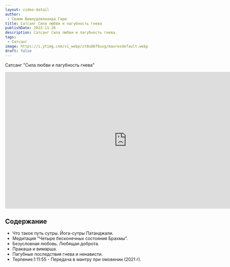 ```yaml
---
layout: video-detail
author:
 - Свами Вишнудевананда Гири
title: Сатсанг Сила любви и пагубность гнева
publishDate: 2022-11-26
description: Сатсанг Сила любви и пагубность гнева. 
tags: 
 - Сатсанг
image: https://i.ytimg.com/vi_webp/zt8uQ6f6uxg/maxresdefault.webp
draft: false
---
```


 Сатсанг "Сила любви и пагубность гнева"

<iframe width="790" height="444" src="https://www.youtube.com/embed/zt8uQ6f6uxg" frameborder="0" allowfullscreen=""></iframe> 

## Содержание

- Что такое путь сутры. Йога-сутры Патанджали.
- Медитация "Четыре бесконечных состояния Брахмы".
- Безусловная любовь. Любящая доброта.
- Пракаша и вимарша.
- Пагубные последствия гнева и ненависти.
- Терпение.1:11:55 - Передача в мантру при омовении (2021 г).
